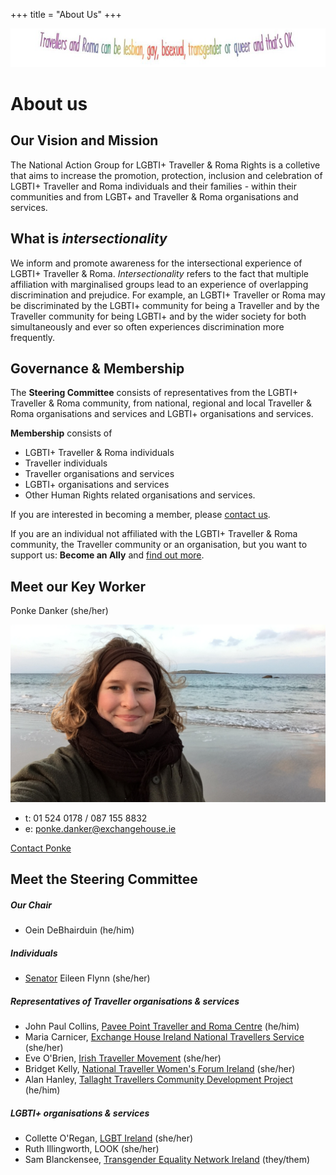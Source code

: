 +++
title = "About Us"
+++

<img src="travellers-can-be.png" width=800/>

# About us

## Our Vision and Mission

The National Action Group for LGBTI+ Traveller & Roma Rights is a colletive that aims to increase the promotion, protection, inclusion and celebration of LGBTI+ Traveller and Roma individuals and their families - within their communities and from LGBT+ and Traveller & Roma organisations and services.

## What is *intersectionality*

We inform and promote awareness for the intersectional experience of LGBTI+ Traveller & Roma. *Intersectionality* refers to the fact that multiple affiliation with marginalised groups lead to an experience of overlapping discrimination and prejudice. For example, an LGBTI+ Traveller or Roma may be discriminated by the LGBTI+ community for being a Traveller and by the Traveller community for being LGBTI+ and by the wider society for both simultaneously and ever so often experiences discrimination more frequently. 

## Governance & Membership

The **Steering Committee** consists of representatives from the LGBTI+ Traveller & Roma community, from national, regional and local Traveller & Roma organisations and services and LGBTI+ organisations and services.

**Membership** consists of 
- LGBTI+ Traveller & Roma individuals
- Traveller individuals
- Traveller organisations and services
- LGBTI+ organisations and services
- Other Human Rights related organisations and services.

If you are interested in becoming a member, please [contact us](mailto:ponke.danker@exchangehouse.ie).

If you are an individual not affiliated with the LGBTI+ Traveller & Roma community, the Traveller community or an organisation, but you want to support us: **Become an Ally** and [find out more](/What-we-do).

## Meet our Key Worker

Ponke Danker (she/her)

<img src="ponke.JPG" width=640/>

- t: 01 524 0178 / 087 155 8832
- e: ponke.danker@exchangehouse.ie

[Contact Ponke](/contact)

## Meet the Steering Committee

##### Our Chair
- Oein DeBhairduin (he/him)

##### Individuals
- [Senator](https://www.oireachtas.ie/en/members/member/Eileen-Flynn.S.2020-06-29/) Eileen Flynn (she/her)

##### Representatives of Traveller organisations & services
- John Paul Collins, [Pavee Point Traveller and Roma Centre](https://www.paveepoint.ie/) (he/him)
- Maria Carnicer, [Exchange House Ireland National Travellers Service](https://www.exchangehouse.ie/) (she/her)
- Eve O'Brien, [Irish Traveller Movement](https://itmtrav.ie/) (she/her)
- Bridget Kelly, [National Traveller Women's Forum Ireland](https://www.ntwf.net/) (she/her)
- Alan Hanley, [Tallaght Travellers Community Development Project](https://www.facebook.com/TallaghtTravellersCommunityDevelopmentProject/) (he/him)

##### LGBTI+ organisations & services
- Collette O'Regan, [LGBT Ireland](https://lgbt.ie/) (she/her)
- Ruth Illingworth, LOOK (she/her)
- Sam Blanckensee, [Transgender Equality Network Ireland](https://teni.ie/) (they/them)



